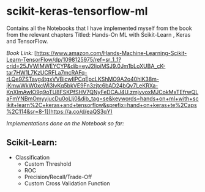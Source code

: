 # scikit-keras-tensorflow-ml
Contains all the Notebooks that I have implemented myself from the book from the relevant chapters Titled: Hands-On ML with Scikit-Learn , Keras and TensorFlow. 

_Book Link:_ [https://www.amazon.com/Hands-Machine-Learning-Scikit-Learn-TensorFlow/dp/1098125975/ref=sr_1_1?crid=25JVWIMWEYCYP&dib=eyJ2IjoiMSJ9.0Jm1bLoXUBA_cK-tar7HW1L7KzUCRFLa7mcRAFq-rLQe9ZSTavg4tgxVVBicwIlPCqEpcLKShMO9A2o40hlK38m-jKmwWkW0xcWI3lvKq5bkVE9Fn3zjtc6bAD24bQv7LeKRXa-KnXImAwIO9q9oTU8FSKPfSHV7QNyFeDCAJ4U.zmjvvoxMJCokMxTEfrwQLaFmYNBmOmyyjucDu0oLlj0&dib_tag=se&keywords=hands+on+ml+with+scikit+learn%2C+keras+and+tensorflow&sprefix=hand+on+keras+te%2Caps%2C114&sr=8-1](https://a.co/d/eaQS3qY)


_Implementations done on the Notebook so far:_

 ## Scikit-Learn:
 - Classification
    - Custom Threshold
    - ROC
    - Precision/Recall/Trade-Off
    - Custom Cross Validation Function 
